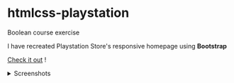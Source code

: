 # htmlcss-playstation

Boolean course exercise 

I have recreated Playstation Store's responsive homepage using **Bootstrap**

<a href="https://elmurie.github.io/htmlcss-playstation">Check it out</a> !

<details>
  <summary>Screenshots</summary>
  <img src="https://i.imgur.com/H4tAUIC.png" name="1">
  <img src="https://i.imgur.com/fFbQAlI.png" name="2">
  <img src="https://i.imgur.com/yKw5nUj.png" name="3">
</details>

